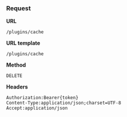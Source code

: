 ### Request

**URL**

`/plugins/cache`

**URL template**

`/plugins/cache`

**Method**

`DELETE`

**Headers**

`Authorization:Bearer{token}`  
`Content-Type:application/json;charset=UTF-8`  
`Accept:application/json`  
